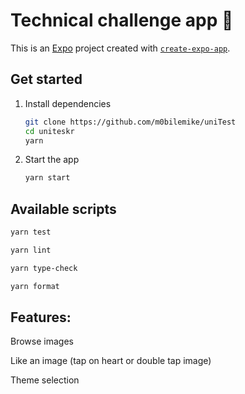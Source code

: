 # Technical challenge app 📲

This is an [Expo](https://expo.dev) project created with [`create-expo-app`](https://www.npmjs.com/package/create-expo-app).

## Get started

1. Install dependencies

   ```bash
   git clone https://github.com/m0bilemike/uniTest
   cd uniteskr
   yarn
   ```

2. Start the app

   ```bash
   yarn start
   ```

## Available scripts
```bash
yarn test

yarn lint

yarn type-check

yarn format

```

## Features:

Browse images

Like an image (tap on heart or double tap image)

Theme selection

